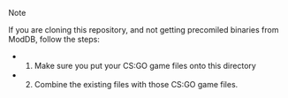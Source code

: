 > [!NOTE]
> If you are cloning this repository, and not getting precomiled binaries from ModDB, follow the steps:

- 1. Make sure you put your CS:GO game files onto this directory
- 2. Combine the existing files with those CS:GO game files.


